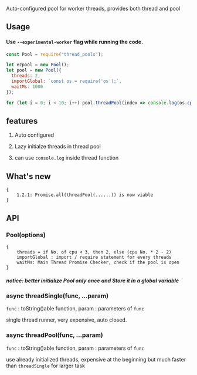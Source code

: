 Auto-configured pool for worker threads, provides both thread and pool

## Usage

#### Use `--experimental-worker` flag while running the code.

```js
const Pool = require("thread_pools");

let ezpool = new Pool();
let pool = new Pool({
  threads: 2,
  importGlobal: `const os = require('os');`,
  waitMs: 1000
});

for (let i = 0; i < 10; i++) pool.threadPool(index => console.log(os.cpus().length + index), i);
```

## features

1. Auto configured

2. Lazy initialze threads in thread pool

3. can use `console.log` inside thread function

## What's new

```
{
    1.2.1: Promise.all(threadPool(......)) is now viable
}
```

## API

### Pool(options)

```
{
    threads = if No. of cpu < 3, then 2, else (cpu No. * 2 - 2)
    importGlobal : import / require statement for every threads
    waitMs: Main Thread Promise Checker, check if the pool is open
}
```

##### notice: better initialize Pool only once and Store it in a global variable

### async threadSingle(func, ...param)

`func` : toString()able function, param : parameters of `func`

single thread runner, very expensive, auto closed.

### async threadPool(func, ...param)

`func` : toString()able function, param : parameters of `func`

use already initialized threads, expensive at the beginning but much faster than `threadSingle` for larger task
